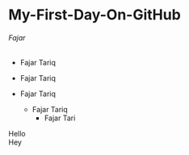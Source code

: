 # My-First-Day-On-GitHub

###### Fajar

- Fajar Tariq
+ Fajar Tariq
* Fajar Tariq

  - Fajar Tariq
      - Fajar Tari

Hello<br> Hey<br>

